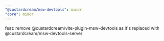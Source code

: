 ```yaml
---
"@custardcream/msw-devtools": minor
"core": minor
---
```


feat: remove @custardcream/vite-plugin-msw-devtools as it's replaced with @custardcream/msw-devtools-server
